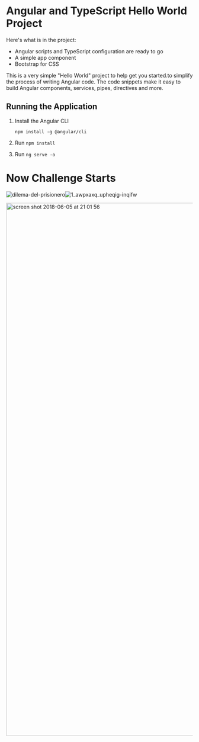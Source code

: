 # Angular and TypeScript Hello World Project


Here's what is in the project:

* Angular scripts and TypeScript configuration are ready to go
* A simple app component 
* Bootstrap for CSS

This is a very simple "Hello World" project to help get you started.to simplify the process of writing Angular code. The code snippets make it easy to build Angular components, services, pipes, directives and more.

## Running the Application

1. Install the Angular CLI

    `npm install -g @angular/cli`

1. Run `npm install`

1. Run `ng serve -o`

# Now Challenge Starts
![dilema-del-prisionero](https://user-images.githubusercontent.com/26504978/40997653-ba8800d2-6905-11e8-956a-4ffa124d5ebf.jpg)![1_awpxaxq_upheqig-inqifw](https://user-images.githubusercontent.com/26504978/40997582-81de69ba-6905-11e8-89f6-06b8202596b0.jpeg)




<img width="1440" alt="screen shot 2018-06-05 at 21 01 56" src="https://user-images.githubusercontent.com/26504978/40997331-89e1306c-6904-11e8-87fa-acf2a8c37525.png">
